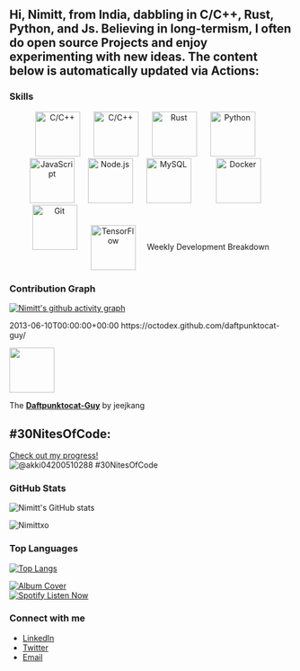 <h2>
Hi, Nimitt, from India, dabbling in C/C++, Rust, Python, and Js. Believing in long-termism, I often do open source Projects and enjoy experimenting with new ideas. 
The content below is automatically updated via Actions:
</h2>


### Skills

<p align="center">
  <img src="https://upload.wikimedia.org/wikipedia/commons/1/19/C_Logo.png" alt="C/C++" width="80" height="80" style="margin-right: 20px;"/> 
  <img src="https://upload.wikimedia.org/wikipedia/commons/1/18/ISO_C%2B%2B_Logo.svg" alt="C/C++" width="80" height="80" style="margin-right: 20px;"/> 
  <img src="https://www.rust-lang.org/logos/rust-logo-512x512.png" alt="Rust" width="80" height="80" style="margin-right: 20px;"/> 
  <img src="https://upload.wikimedia.org/wikipedia/commons/c/c3/Python-logo-notext.svg" alt="Python" width="80" height="80" style="margin-right: 20px;"/> 
  <img src="https://upload.wikimedia.org/wikipedia/commons/6/6a/JavaScript-logo.png" alt="JavaScript" width="80" height="80" style="margin-right: 20px;"/> 
  <img src="https://upload.wikimedia.org/wikipedia/commons/d/d9/Node.js_logo.svg" alt="Node.js" width="80" height="80" style="margin-right: 20px;"/>
  <img src="https://drive.google.com/uc?export=view&id=1-z9xu0VKZNGtb3Kou1_qeORVHltiElCF" alt="MySQL" width="80" height="80" style="margin-right: 40px;"/> 
  <img src="https://www.svgrepo.com/show/349342/docker.svg" alt="Docker" width="80" height="80" style="margin-right: 20px;"/> 
  <img src="https://git-scm.com/images/logos/downloads/Git-Icon-1788C.png" alt="Git" width="80" height="80" style="margin-right: 20px;"/> 
  <img src="https://drive.google.com/uc?export=view&id=1sU-oEfrajYd0NsBDmpj49_j9TeKXJ3Hk" alt="TensorFlow" width="80" height="80"  style="margin-right: 20px; vertical-align: middle;/>
</p>

- **Languages:** C/C++, Rust, Python, JavaScript
- **Tools:** Node.js, Docker, Git, TensorFlow, Open Source Development


### Weekly Development Breakdown
<!--START_SECTION:waka-->
<!--END_SECTION:waka-->

### Contribution Graph
[![Nimitt's github activity graph](https://github-readme-activity-graph.vercel.app/graph?username=Nimittxo&theme=github-compact)](https://github.com/ashutosh00710/github-readme-activity-graph)
<link href="https://octodex.github.com/daftpunktocat-guy/" rel="alternate" type="text/html" title="Daftpunktocat-Guy"/>
<updated>2013-06-10T00:00:00+00:00</updated>
<id>https://octodex.github.com/daftpunktocat-guy/</id>
<content type="html"> <p> <a href="https://octodex.github.com/daftpunktocat-guy/"> <img src="https://octodex.github.com/images/daftpunktocat-guy.gif" width="80" height="80"/> </a> </p> <p>The <strong><a href="https://octodex.github.com/daftpunktocat-guy/">Daftpunktocat-Guy</a></strong> by jeejkang </p> </content>

## #30NitesOfCode:
  [Check out my progress!](https://www.codedex.io/@akki04200510288/30-nites-of-code)  
  ![@akki04200510288 #30NitesOfCode](https://www.codedex.io/api/petStatus?user=akki04200510288)

### GitHub Stats
![Nimitt's GitHub stats](https://github-readme-stats.vercel.app/api?username=Nimittxo&show_icons=true&theme=merko&rank_icon=percentile&api_domain=wakatime.com)
<p><img align="center" src="https://github-readme-streak-stats.herokuapp.com/?user=Nimittxo&theme=merko" alt="Nimittxo" /></p>

### Top Languages
[![Top Langs](https://github-readme-stats.vercel.app/api/top-langs/?username=Nimittxo&layout=donut&theme=merko)](https://github.com/Nimittxo/C-Practice)

[![Album Cover](https://i.imgur.com/elnDuTA.jpg)](https://open.spotify.com/track/2tudvzsrR56uom6smgOcSf)  
[![Spotify Listen Now](https://img.shields.io/badge/Spotify-Listen%20Now-green?style=for-the-badge&logo=spotify)](https://open.spotify.com/track/2tudvzsrR56uom6smgOcSf)

### Connect with me
- [LinkedIn](https://www.linkedin.com/in/nimitt-sharma-2915bb274/)
- [Twitter](https://x.com/sharma_nimitt)
- [Email](https://mail.google.com/mail/u/0/#inbox?compose=new)
